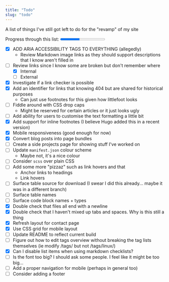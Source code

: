 ```yaml
---
title: "Todo"
slug: "todo"
---
```


A list of things I've still got left to do for the "revamp" of my site

Progress through this list: <progress id="todo" value="12" max="28"></progress>

* [x] ADD ARIA ACCESSIBILITY TAGS TO EVERYTHING (allegedly)
	* Review Markdown image links as they should support descriptions that I know aren't filled in
* [ ] Review links since I know some are broken but don't remember where
  * [x] Internal
  * [ ] External
* [x] Investigate if a link checker is possible
* [x] Add an identifier for links that knowing 404 but are shared for historical purposes
	* Can just use footnotes for this given how littlefoot looks
* [ ] Fiddle around with CSS drop caps
	* Might be reserved for certain articles or it just looks ugly
* [ ] Add ability for users to customise the text formatting a little bit
* [x] Add support for inline footnotes (I believe Hugo added this in a recent version)
* [x] Mobile responsiveness (good enough for now)
* [x] Convert blog posts into page bundles
* [ ] Create a side projects page for showing stuff I've worked on
* [ ] Update `manifest.json` colour scheme
	* Maybe not, it's a nice colour
* [ ] Consider `scss` over plain CSS
* [ ] Add some more "pizzaz" such as link hovers and that
	* Anchor links to headings
	* Link hovers
* [ ] Surface table source for download (I swear I did this already... maybe it was in a different branch)
* [ ] Surface table names
* [ ] Surface code block names + types
* [x] Double check that files all end with a newline
* [x] Double check that I haven't mixed up tabs and spaces. Why is this still a thing
* [x] Refresh layout for contact page
* [x] Use CSS grid for mobile layout
* [ ] Update README to reflect current build
* [ ] Figure out how to edit tags overview without breaking the tag lists themselves (ie modify /tags/ but not /tags/linux/)
* [x] Can I disable list items when using markdown checklists?
* [ ] Is the font too big? I should ask some people. I feel like it might be too big...
* [ ] Add a proper navigation for mobile (perhaps in general too)
* [ ] Consider adding a footer
